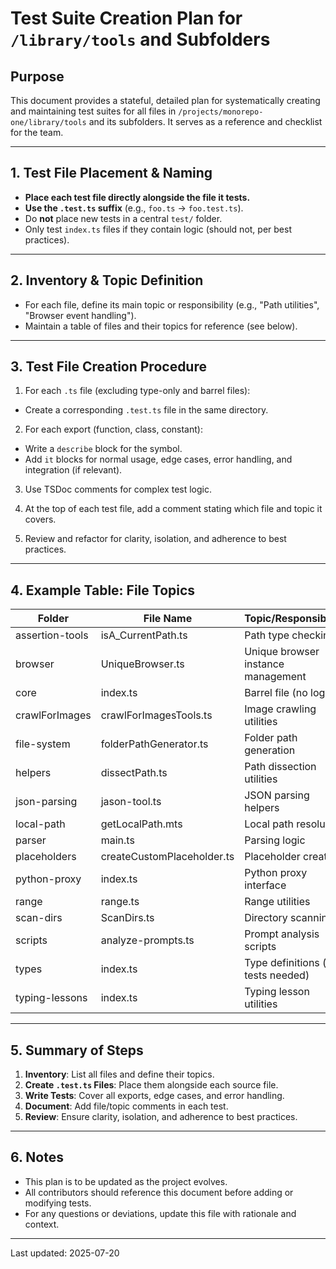 # Test Suite Creation Plan for `/library/tools` and Subfolders

## Purpose

This document provides a stateful, detailed plan for systematically creating and
maintaining test suites for all files in `/projects/monorepo-one/library/tools`
and its subfolders. It serves as a reference and checklist for the team.

---

## 1. Test File Placement & Naming

- **Place each test file directly alongside the file it tests.**
- **Use the `.test.ts` suffix** (e.g., `foo.ts` → `foo.test.ts`).
- Do **not** place new tests in a central `test/` folder.
- Only test `index.ts` files if they contain logic (should not, per best practices).

---

## 2. Inventory & Topic Definition

- For each file, define its main topic or responsibility (e.g., "Path utilities",
  "Browser event handling").
- Maintain a table of files and their topics for reference (see below).

---

## 3. Test File Creation Procedure

1. For each `.ts` file (excluding type-only and barrel files):

  - Create a corresponding `.test.ts` file in the same directory.

2. For each export (function, class, constant):

  - Write a `describe` block for the symbol.
  - Add `it` blocks for normal usage, edge cases, error handling, and integration (if relevant).

3. Use TSDoc comments for complex test logic.

4. At the top of each test file, add a comment stating which file and topic it covers.

5. Review and refactor for clarity, isolation, and adherence to best practices.

---

## 4. Example Table: File Topics

| Folder           | File Name                  | Topic/Responsibility               |
|------------------|---------------------------|------------------------------------|
| assertion-tools  | isA_CurrentPath.ts         | Path type checking                 |
| browser          | UniqueBrowser.ts           | Unique browser instance management |
| core             | index.ts                   | Barrel file (no logic)             |
| crawlForImages   | crawlForImagesTools.ts     | Image crawling utilities           |
| file-system      | folderPathGenerator.ts     | Folder path generation             |
| helpers          | dissectPath.ts             | Path dissection utilities          |
| json-parsing     | jason-tool.ts              | JSON parsing helpers               |
| local-path       | getLocalPath.mts           | Local path resolution              |
| parser           | main.ts                    | Parsing logic                      |
| placeholders     | createCustomPlaceholder.ts | Placeholder creation               |
| python-proxy     | index.ts                   | Python proxy interface             |
| range            | range.ts                   | Range utilities                    |
| scan-dirs        | ScanDirs.ts                | Directory scanning                 |
| scripts          | analyze-prompts.ts         | Prompt analysis scripts            |
| types            | index.ts                   | Type definitions (no tests needed) |
| typing-lessons   | index.ts                   | Typing lesson utilities            |

---

## 5. Summary of Steps

1. **Inventory**: List all files and define their topics.
2. **Create `.test.ts` Files**: Place them alongside each source file.
3. **Write Tests**: Cover all exports, edge cases, and error handling.
4. **Document**: Add file/topic comments in each test.
5. **Review**: Ensure clarity, isolation, and adherence to best practices.

---

## 6. Notes

- This plan is to be updated as the project evolves.
- All contributors should reference this document before adding or modifying tests.
- For any questions or deviations, update this file with rationale and context.

---

Last updated: 2025-07-20
